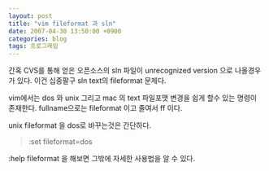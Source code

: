 ```yaml
---
layout: post
title: "vim fileformat 과 sln"
date: 2007-04-30 13:50:00 +0900
categories: blog
tags: 프로그래밍
---
```


간혹 CVS를 통해 얻은 오픈소스의 sln 파일이 unrecognized version 으로 나올경우가 있다. 이건 십중팔구 sln text의 fileformat 문제다.

vim에서는 dos 와 unix 그리고 mac 의 text 파일포맷 변경을 쉽게 할수 있는 명령이 존재한다. fullname으로는 fileformat 이고 줄여서 ff 이다.

unix fileformat 을 dos로 바꾸는것은 간단하다.
> :set fileformat=dos

:help fileformat 을 해보면 그밖에 자세한 사용법을 알 수 있다.

